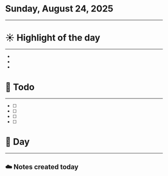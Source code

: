 # Sunday, August 24, 2025

---

# ☀️ Highlight of the day  
---
-   
-    
-   

# 🚀 Todo  
---
- [ ]   
- [ ]   
- [ ]   
- [ ] 

# 📅 Day  
---




## ☁️ Notes created today

